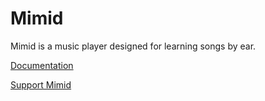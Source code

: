 # Mimid

Mimid is a music player designed for learning songs by ear.

[Documentation](https://docs.mimid.app)

[Support Mimid](https://ko-fi.com/mimid)
